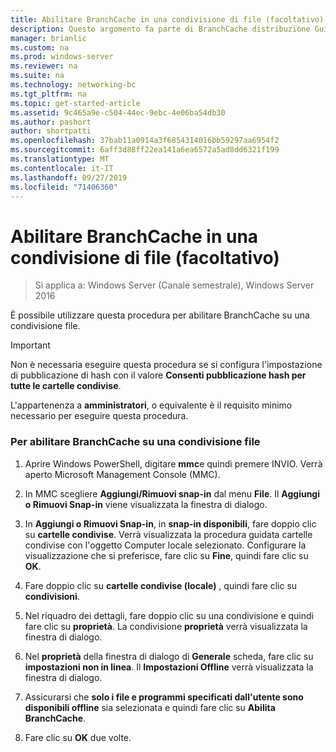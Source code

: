 ```yaml
---
title: Abilitare BranchCache in una condivisione di file (facoltativo)
description: Questo argomento fa parte di BranchCache distribuzione Guide per Windows Server 2016, che illustra come distribuire BranchCache in modalità cache distribuita e ospitato per ottimizzare l'utilizzo della larghezza di banda WAN nelle succursali
manager: brianlic
ms.custom: na
ms.prod: windows-server
ms.reviewer: na
ms.suite: na
ms.technology: networking-bc
ms.tgt_pltfrm: na
ms.topic: get-started-article
ms.assetid: 9c465a9e-c504-44ec-9ebc-4e06ba54db30
ms.author: pashort
author: shortpatti
ms.openlocfilehash: 37bab11a0914a3f6854314016bb59297aa6954f2
ms.sourcegitcommit: 6aff3d88ff22ea141a6ea6572a5ad8dd6321f199
ms.translationtype: MT
ms.contentlocale: it-IT
ms.lasthandoff: 09/27/2019
ms.locfileid: "71406360"
---
```

# <a name="enable-branchcache-on-a-file-share-optional"></a>Abilitare BranchCache in una condivisione di file (facoltativo)

>Si applica a: Windows Server (Canale semestrale), Windows Server 2016

È possibile utilizzare questa procedura per abilitare BranchCache su una condivisione file.  
  
> [!IMPORTANT]  
> Non è necessaria eseguire questa procedura se si configura l'impostazione di pubblicazione di hash con il valore **Consenti pubblicazione hash per tutte le cartelle condivise**.  
  
L'appartenenza a **amministratori**, o equivalente è il requisito minimo necessario per eseguire questa procedura.  
  
### <a name="to-enable-branchcache-on-a-file-share"></a>Per abilitare BranchCache su una condivisione file  
  
1.  Aprire Windows PowerShell, digitare **mmc**e quindi premere INVIO. Verrà aperto Microsoft Management Console (MMC).  
  
2.  In MMC scegliere **Aggiungi/Rimuovi snap-in** dal menu **File**. Il **Aggiungi o Rimuovi Snap-in** viene visualizzata la finestra di dialogo.  
  
3.  In **Aggiungi o Rimuovi Snap-in**, in **snap-in disponibili**, fare doppio clic su **cartelle condivise**. Verrà visualizzata la procedura guidata cartelle condivise con l'oggetto Computer locale selezionato. Configurare la visualizzazione che si preferisce, fare clic su **Fine**, quindi fare clic su **OK**.  
  
4.  Fare doppio clic su **cartelle condivise (locale)** , quindi fare clic su **condivisioni**.  
  
5.  Nel riquadro dei dettagli, fare doppio clic su una condivisione e quindi fare clic su **proprietà**. La condivisione **proprietà** verrà visualizzata la finestra di dialogo.  
  
6.  Nel **proprietà** della finestra di dialogo di **Generale** scheda, fare clic su **impostazioni non in linea**. Il **Impostazioni Offline** verrà visualizzata la finestra di dialogo.  
  
7.  Assicurarsi che **solo i file e programmi specificati dall'utente sono disponibili offline** sia selezionata e quindi fare clic su **Abilita BranchCache**.  
  
8.  Fare clic su **OK** due volte.  
  

